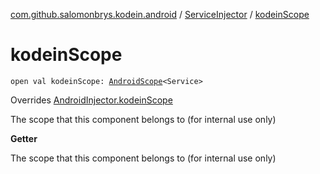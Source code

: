 [com.github.salomonbrys.kodein.android](../index.md) / [ServiceInjector](index.md) / [kodeinScope](.)

# kodeinScope

`open val kodeinScope: `[`AndroidScope`](../-android-scope/index.md)`<Service>`

Overrides [AndroidInjector.kodeinScope](../-android-injector/kodein-scope.md)

The scope that this component belongs to (for internal use only)

**Getter**

The scope that this component belongs to (for internal use only)

